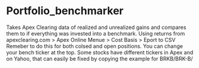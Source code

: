 # Portfolio_benchmarker
Takes Apex Clearing data of realized and unrealized gains and compares them to if everything was invested into a benchmark.
Using returns from apexclearing.com > Apex Online Menue > Cost Basis > Eport to CSV
Remeber to do this for both colsed and open positions. 
You can change your bench ticker at the top.
Some stocks have different tickers in Apex and on Yahoo, that can easily be fixed by copying the example for BRKB/BRK-B/
